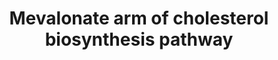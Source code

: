 ---
annotations:
- id: PW:0000454
  parent: classic metabolic pathway
  type: Pathway Ontology
  value: cholesterol biosynthetic pathway
- id: CL:0000000
  type: Cell Type Ontology
  value: cell
- id: PW:0002061
  parent: regulatory pathway
  type: Pathway Ontology
  value: mitochondria transport pathway
- id: PW:0000752
  parent: classic metabolic pathway
  type: Pathway Ontology
  value: altered cholesterol biosynthetic pathway
- id: CL:0000181
  type: Cell Type Ontology
  value: obsolete metabolising cell
- id: PW:0000453
  parent: classic metabolic pathway
  type: Pathway Ontology
  value: isoprenoid biosynthetic pathway
authors:
- DeSl
- Egonw
- Fehrhart
- L Dupuis
- Mkutmon
communities:
- ontox
description: he mevalonate arm of the cholesterol biosynthesis pathway for different
  cellular regions.
last-edited: 2021-05-27
ndex: 959c2f99-8b69-11eb-9e72-0ac135e8bacf
organisms:
- Homo sapiens
redirect_from:
- /index.php/Pathway:WP4190
- /instance/WP4190
- /instance/WP4190_r124024
revision: r124024
schema-jsonld:
- '@context': https://schema.org/
  '@id': https://wikipathways.github.io/pathways/WP4190.html
  '@type': Dataset
  creator:
    '@type': Organization
    name: WikiPathways
  description: he mevalonate arm of the cholesterol biosynthesis pathway for different
    cellular regions.
  keywords:
  - 3-hydroxy-3-methylglutaryl-CoA
  - ACAT1
  - ACAT2
  - Acetyl-CoA
  - FDFT1
  - FDPS
  - GGPS1
  - H+
  - HMGCL
  - HMGCR
  - HMGCS1
  - HS-CoA
  - IDI1
  - IDI2
  - MVD
  - MVK
  - NAD(P)+
  - NAD(P)H
  - NAD+
  - NADH
  - PMVK
  - acetoacetate
  - acetoacetyl-CoA
  - dimethylallyl-PP
  - famesyl-PP
  - geranyl-PP
  - geranylgeranyl-PP
  - isopenthyl-PP
  - mevaldyl
  - mevaldyl-CoA
  - mevalonate
  - mevalonate-P
  - mevalonate-PP
  - presqualene-PP
  - squalene
  license: CC0
  name: Mevalonate arm of cholesterol biosynthesis pathway
seo: CreativeWork
title: Mevalonate arm of cholesterol biosynthesis pathway
wpid: WP4190
---